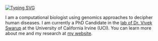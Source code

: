 [![Typing SVG](https://readme-typing-svg.herokuapp.com?font=Fira+Code&duration=4982&pause=1000&color=FF6F61&width=435&lines=Hi%2C+I+am+Sam+Morabito)](https://git.io/typing-svg)

I am a computational biologist using genomics approaches to decipher human diseases. I am currently a PhD Candidate in the [lab of Dr. Vivek Swarup](https://swaruplab.bio.uci.edu/) at the University of California Irvine (UCI). You can learn more about me and my research at [my website](https://smorabit.github.io).

<!--

[![Sam's GitHub stats](https://github-readme-stats.vercel.app/api?username=smorabit)](https://github.com/smorabit/github-readme-stats)

-->

<!--
**smorabit/smorabit** is a ✨ _special_ ✨ repository because its `README.md` (this file) appears on your GitHub profile.

Here are some ideas to get you started:

- 🔭 I’m currently working on ...
- 🌱 I’m currently learning ...
- 👯 I’m looking to collaborate on ...
- 🤔 I’m looking for help with ...
- 💬 Ask me about ...
- 📫 How to reach me: ...
- 😄 Pronouns: ...
- ⚡ Fun fact: ...
-->
